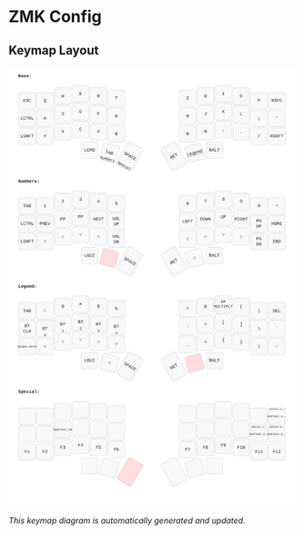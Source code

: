 # ZMK Config


<!-- KEYMAP-START -->
## Keymap Layout

![Keymap](images/keymap.svg)

*This keymap diagram is automatically generated and updated.*
<!-- KEYMAP-END -->
